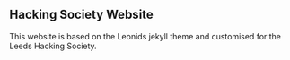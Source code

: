 ## Hacking Society Website 

This website is based on the Leonids jekyll theme and customised for the Leeds Hacking Society. 
